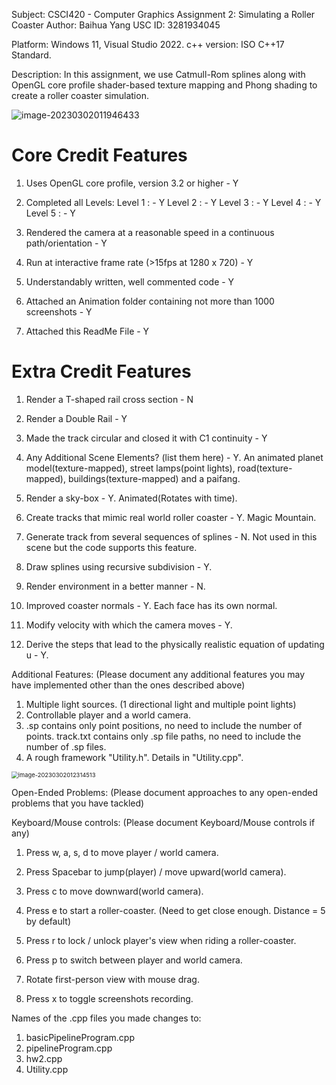Subject: CSCI420 - Computer Graphics 
Assignment 2: Simulating a Roller Coaster
Author: Baihua Yang
USC ID: 3281934045

Platform: Windows 11, Visual Studio 2022.
c++ version: ISO C++17 Standard.

Description: In this assignment, we use Catmull-Rom splines along with OpenGL core profile shader-based texture mapping and Phong shading to create a roller coaster simulation.

![image-20230302011946433](C:\Users\ybhba\AppData\Roaming\Typora\typora-user-images\image-20230302011946433.png)



Core Credit Features
======================

1. Uses OpenGL core profile, version 3.2 or higher - Y

2. Completed all Levels:
    Level 1 : - Y
    Level 2 : - Y
    Level 3 : - Y
    Level 4 : - Y
    Level 5 : - Y

3. Rendered the camera at a reasonable speed in a continuous path/orientation - Y

4. Run at interactive frame rate (>15fps at 1280 x 720) - Y

5. Understandably written, well commented code - Y

6. Attached an Animation folder containing not more than 1000 screenshots - Y

7. Attached this ReadMe File - Y



Extra Credit Features
======================

1. Render a T-shaped rail cross section - N

2. Render a Double Rail - Y

3. Made the track circular and closed it with C1 continuity - Y

4. Any Additional Scene Elements? (list them here) - Y. An animated planet model(texture-mapped), street lamps(point lights), road(texture-mapped), buildings(texture-mapped) and a paifang.

5. Render a sky-box - Y. Animated(Rotates with time). 

6. Create tracks that mimic real world roller coaster - Y. Magic Mountain.

7. Generate track from several sequences of splines - N. Not used in this scene but the code supports this feature. 

8. Draw splines using recursive subdivision - Y.

9. Render environment in a better manner - N.

10. Improved coaster normals - Y. Each face has its own normal.

11. Modify velocity with which the camera moves - Y. 

12. Derive the steps that lead to the physically realistic equation of updating u - Y.

    

Additional Features: (Please document any additional features you may have implemented other than the ones described above)
1. Multiple light sources. (1 directional light and multiple point lights)
2. Controllable player and a world camera.
3. .sp contains only point positions, no need to include the number of points. track.txt contains only .sp file paths, no need to include the number of .sp files.
4. A rough framework "Utility.h". Details in "Utility.cpp". 

<img src="C:\Users\ybhba\AppData\Roaming\Typora\typora-user-images\image-20230302012314513.png" alt="image-20230302012314513" style="zoom:67%;" />

Open-Ended Problems: (Please document approaches to any open-ended problems that you have tackled)



Keyboard/Mouse controls: (Please document Keyboard/Mouse controls if any)

1. Press w, a, s, d to move player / world camera.

2. Press Spacebar to jump(player) / move upward(world camera).

3. Press c to move downward(world camera).

4. Press e to start a roller-coaster. (Need to get close enough. Distance = 5 by default)

5. Press r to lock / unlock player's view when riding a roller-coaster.

6. Press p to switch between player and world camera.

7. Rotate first-person view with mouse drag.

8. Press x to toggle screenshots recording. 

   

Names of the .cpp files you made changes to:

1. basicPipelineProgram.cpp
2. pipelineProgram.cpp
3. hw2.cpp
4. Utility.cpp